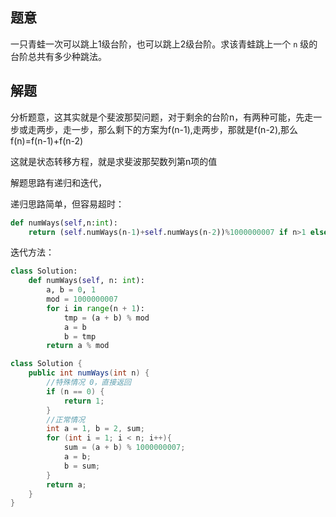 ## 题意

一只青蛙一次可以跳上1级台阶，也可以跳上2级台阶。求该青蛙跳上一个 `n` 级的台阶总共有多少种跳法。

## 解题

分析题意，这其实就是个斐波那契问题，对于剩余的台阶n，有两种可能，先走一步或走两步，走一步，那么剩下的方案为f(n-1),走两步，那就是f(n-2),那么f(n)=f(n-1)+f(n-2)

这就是状态转移方程，就是求斐波那契数列第n项的值

解题思路有递归和迭代，

递归思路简单，但容易超时：
```python
def numWays(self,n:int):
	return (self.numWays(n-1)+self.numWays(n-2))%1000000007 if n>1 else 1
```

迭代方法：

```python
class Solution:
	def numWays(self, n: int):
		a, b = 0, 1
		mod = 1000000007
		for i in range(n + 1):
			tmp = (a + b) % mod
			a = b
			b = tmp
		return a % mod
```

```java
class Solution {
	public int numWays(int n) {
		//特殊情况 0，直接返回
		if (n == 0) {
			return 1;
		}
		//正常情况
		int a = 1, b = 2, sum;
		for (int i = 1; i < n; i++){
			sum = (a + b) % 1000000007;
			a = b;
			b = sum;
		}
		return a;
	}
}
```